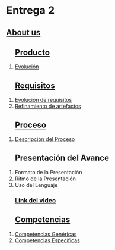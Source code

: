 <html>
<body>

<h1>Entrega 2</h1>

<h2><a href="https://github.com/ValeAranda/FisProyecto23/blob/Entrega-1/Nombres_Presentación.md">About us</a></h2>

<ol>
<h2><a href="https://github.com/ValeAranda/FisProyecto23/tree/Entrega-2/Producto">Producto</a></h2>
    <li><a href="https://github.com/ValeAranda/FisProyecto23/blob/Entrega-2/Producto/Evolución.md"> Evolución </a></li>
</ol>

<ol>
<h2><a href="https://github.com/ValeAranda/FisProyecto23/tree/Entrega-2/Requisitos">Requisitos</a></h2>
    <li><a href="https://github.com/ValeAranda/FisProyecto23/blob/Entrega-2/Requisitos/Evolución%20de%20requisitos.md">Evolución de requisitos</a></li>
    <li><a href="https://github.com/ValeAranda/FisProyecto23/blob/Entrega-2/Requisitos/Refinamiento%20de%20artefactos.md">Refinamiento de artefactos</a></li>
</ol>

<ol>
<h2><a href="https://github.com/ValeAranda/FisProyecto23/tree/Entrega-2/Proceso">Proceso</a></h2>
    <li><a href="https://github.com/ValeAranda/FisProyecto23/blob/Entrega-2/Proceso/Descripción.md">Descripción del Proceso</a></li>
</ol>

<ol>
<h2>Presentación del Avance</h2>
    <li>Formato de la Presentación</li>
    <li>Ritmo de la Presentación</li>
    <li>Uso del Lenguaje</li>
    <h3><a href="https://youtu.be/zRLfTuby77U">Link del video</a></h3>
</ol>
   
<ol>
<h2><a href="https://github.com/ValeAranda/FisProyecto23/tree/Entrega-2/Competencias">Competencias</a></h2>
    <li><a href="https://github.com/ValeAranda/FisProyecto23/blob/Entrega-2/Competencias/Especificas.md">Competencias Genéricas</a></li>
    <li><a href="https://github.com/ValeAranda/FisProyecto23/blob/Entrega-2/Competencias/Genericas.md">Competencias Específicas</a></li>
</ol>

</body>
</html>